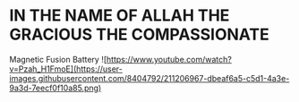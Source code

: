 # IN THE NAME OF ALLAH THE GRACIOUS THE COMPASSIONATE
Magnetic Fusion Battery
![https://www.youtube.com/watch?v=Pzah_H1FmoE](https://user-images.githubusercontent.com/8404792/211206967-dbeaf6a5-c5d1-4a3e-9a3d-7eecf0f10a85.png)


